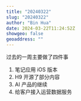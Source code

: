 ```yaml
---
title: "20240322"
slug: "20240322"
author: "Bin Hua"
date: 2024-03-22T11:24:52Z
showgeo: false
geoaddress: ""
---
```


过去的一周主要做了四件事

1. 笔记应用 iOS 版本
2. H9 开源了部分内容
3. AI 产品的继续
4. 给客户接入运营数据服务
